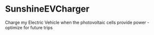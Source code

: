 # SunshineEVCharger
Charge my Electric Vehicle when the photovoltaic cells provide power - optimize for future trips 
